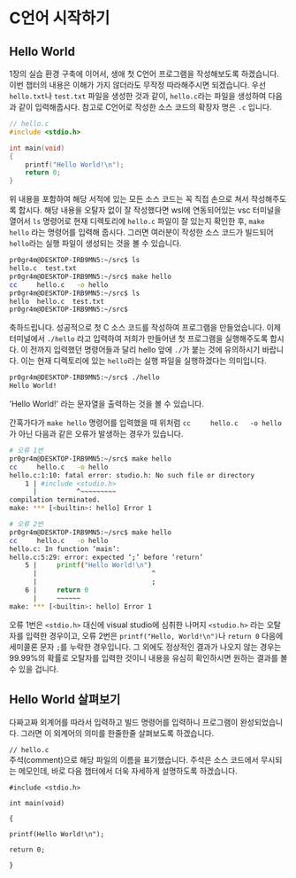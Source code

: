 # C언어 시작하기

## Hello World

1장의 실습 환경 구축에 이어서, 생애 첫 C언어 프로그램을 작성해보도록 하겠습니다. 이번 챕터의 내용은 이해가 가지 않더라도 무작정 따라해주시면 되겠습니다. 우선 ```hello.txt```나 ```test.txt``` 파일을 생성한 것과 같이, ```hello.c```라는 파일을 생성하여 다음과 같이 입력해줍시다. 참고로 C언어로 작성한 소스 코드의 확장자 명은 ```.c``` 입니다.  
```c
// hello.c
#include <stdio.h>

int main(void)
{
    printf("Hello World!\n");
    return 0;
}
```

위 내용을 포함하여 해당 서적에 있는 모든 소스 코드는 꼭 직접 손으로 쳐서 작성해주도록 합시다. 해당 내용을 오탈자 없이 잘 작성했다면 wsl에 연동되어있는 vsc 터미널을 열어서 ```ls``` 명령어로 현재 디렉토리에 ```hello.c``` 파일이 잘 있는지 확인한 후, ```make hello``` 라는 명령어를 입력해 줍시다. 그러면 여러분이 작성한 소스 코드가 빌드되어 ```hello```라는 실행 파일이 생성되는 것을 볼 수 있습니다.  
```bash
pr0gr4m@DESKTOP-IRB9MN5:~/src$ ls
hello.c  test.txt
pr0gr4m@DESKTOP-IRB9MN5:~/src$ make hello
cc     hello.c   -o hello
pr0gr4m@DESKTOP-IRB9MN5:~/src$ ls
hello  hello.c  test.txt
pr0gr4m@DESKTOP-IRB9MN5:~/src$ 
```

축하드립니다. 성공적으로 첫 C 소스 코드를 작성하여 프로그램을 만들었습니다. 이제 터미널에서 ```./hello``` 라고 입력하여 저희가 만들어낸 첫 프로그램을 실행해주도록 합시다. 이 전까지 입력했던 명령어들과 달리 hello 앞에 ```./```가 붙는 것에 유의하시기 바랍니다. 이는 현재 디렉토리에 있는 ```hello```라는 실행 파일을 실행하겠다는 의미입니다.  
```bash
pr0gr4m@DESKTOP-IRB9MN5:~/src$ ./hello 
Hello World!
```

'Hello World!' 라는 문자열을 출력하는 것을 볼 수 있습니다.

간혹가다가 ```make hello``` 명령어를 입력했을 때 위처럼 ```cc     hello.c   -o hello```가 아닌 다음과 같은 오류가 발생하는 경우가 있습니다.
```bash
# 오류 1번
pr0gr4m@DESKTOP-IRB9MN5:~/src$ make hello
cc     hello.c   -o hello
hello.c:1:10: fatal error: studio.h: No such file or directory
    1 | #include <studio.h>
      |          ^~~~~~~~~~
compilation terminated.
make: *** [<builtin>: hello] Error 1

# 오류 2번
pr0gr4m@DESKTOP-IRB9MN5:~/src$ make hello
cc     hello.c   -o hello
hello.c: In function ‘main’:
hello.c:5:29: error: expected ‘;’ before ‘return’
    5 |     printf("Hello World!\n")
      |                             ^
      |                             ;
    6 |     return 0
      |     ~~~~~~                   
make: *** [<builtin>: hello] Error 1
```

오류 1번은 ```<stdio.h>``` 대신에 visual studio에 심취한 나머지 ```<studio.h>``` 라는 오탈자를 입력한 경우이고, 오류 2번은 ```printf("Hello, World!\n")```나 ```return 0``` 다음에 세미콜론 문자 ```;```를 누락한 경우입니다. 그 외에도 정상적인 결과가 나오지 않는 경우는 99.99%의 확률로 오탈자를 입력한 것이니 내용을 유심히 확인하시면 원하는 결과를 볼 수 있을 겁니다.

## Hello World 살펴보기

다짜고짜 외계어를 따라서 입력하고 빌드 명령어를 입력하니 프로그램이 완성되었습니다. 그러면 이 외계어의 의미를 한줄한줄 살펴보도록 하겠습니다.

```// hello.c```  
주석(comment)으로 해당 파일의 이름을 표기했습니다. 주석은 소스 코드에서 무시되는 메모인데, 바로 다음 챕터에서 더욱 자세하게 설명하도록 하겠습니다.

```#include <stdio.h>```  


```int main(void)```  

```{```  

```printf(Hello World!\n");```  

```return 0;```  

```}```  